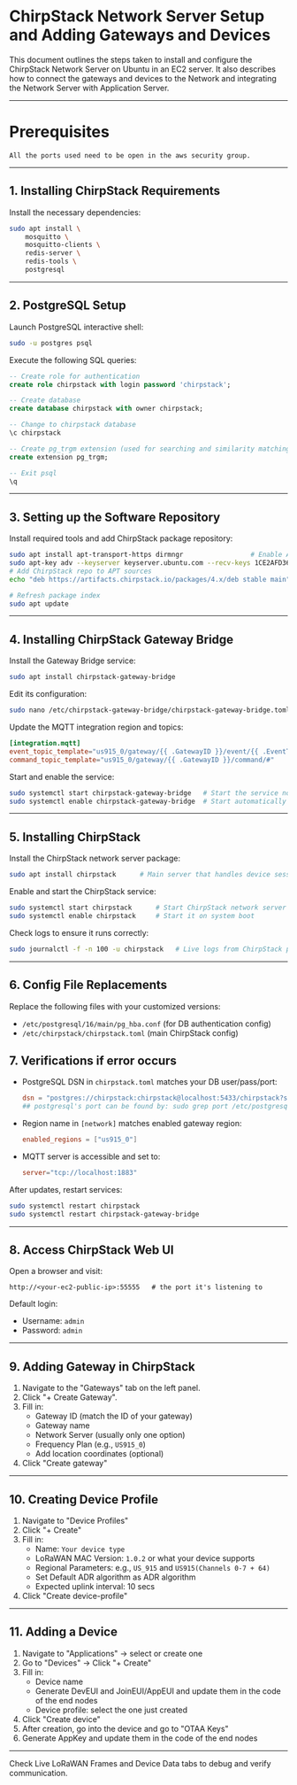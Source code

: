 # ChirpStack Network Server Setup and Adding Gateways and Devices 

This document outlines the steps taken to install and configure the ChirpStack Network Server on Ubuntu in an EC2 server. It also describes how to connect the gateways and devices to the Network and integrating the Network Server with Application Server.

--- 

# Prerequisites
    All the ports used need to be open in the aws security group.

--- 

## 1. Installing ChirpStack Requirements
Install the necessary dependencies:

```bash
sudo apt install \
    mosquitto \
    mosquitto-clients \
    redis-server \
    redis-tools \
    postgresql
```

---

## 2. PostgreSQL Setup
Launch PostgreSQL interactive shell:
```bash
sudo -u postgres psql
```

Execute the following SQL queries:
```sql
-- Create role for authentication
create role chirpstack with login password 'chirpstack';

-- Create database
create database chirpstack with owner chirpstack;

-- Change to chirpstack database
\c chirpstack

-- Create pg_trgm extension (used for searching and similarity matching)
create extension pg_trgm;

-- Exit psql
\q
```

---

## 3. Setting up the Software Repository
Install required tools and add ChirpStack package repository:

```bash
sudo apt install apt-transport-https dirmngr                 # Enable APT to fetch over HTTPS
sudo apt-key adv --keyserver keyserver.ubuntu.com --recv-keys 1CE2AFD36DBCCA00  
# Add ChirpStack repo to APT sources
echo "deb https://artifacts.chirpstack.io/packages/4.x/deb stable main" | sudo tee /etc/apt/sources.list.d/chirpstack.list

# Refresh package index
sudo apt update
```

---

## 4. Installing ChirpStack Gateway Bridge
Install the Gateway Bridge service:

```bash
sudo apt install chirpstack-gateway-bridge     
```

Edit its configuration:
```bash
sudo nano /etc/chirpstack-gateway-bridge/chirpstack-gateway-bridge.toml
```

Update the MQTT integration region and topics:
```toml
[integration.mqtt]
event_topic_template="us915_0/gateway/{{ .GatewayID }}/event/{{ .EventType }}"
command_topic_template="us915_0/gateway/{{ .GatewayID }}/command/#"
```

Start and enable the service:
```bash
sudo systemctl start chirpstack-gateway-bridge   # Start the service now
sudo systemctl enable chirpstack-gateway-bridge  # Start automatically on boot
```

---

## 5. Installing ChirpStack
Install the ChirpStack network server package:

```bash
sudo apt install chirpstack      # Main server that handles device sessions, LoRaWAN logic, etc.
```

Enable and start the ChirpStack service:
```bash
sudo systemctl start chirpstack      # Start ChirpStack network server
sudo systemctl enable chirpstack     # Start it on system boot
```

Check logs to ensure it runs correctly:
```bash
sudo journalctl -f -n 100 -u chirpstack   # Live logs from ChirpStack process
```

---

## 6. Config File Replacements
Replace the following files with your customized versions:

- `/etc/postgresql/16/main/pg_hba.conf` (for DB authentication config)
- `/etc/chirpstack/chirpstack.toml` (main ChirpStack config)

## 7. Verifications if error occurs

- PostgreSQL DSN in `chirpstack.toml` matches your DB user/pass/port:
  ```toml
  dsn = "postgres://chirpstack:chirpstack@localhost:5433/chirpstack?sslmode=disable" 
  ## postgresql's port can be found by: sudo grep port /etc/postgresql/*/main/postgresql.conf
    ```
- Region name in `[network]` matches enabled gateway region:
  ```toml
  enabled_regions = ["us915_0"]
  ```
- MQTT server is accessible and set to:
  ```toml
  server="tcp://localhost:1883"
  ```

After updates, restart services:
```bash
sudo systemctl restart chirpstack
sudo systemctl restart chirpstack-gateway-bridge
```

---

## 8. Access ChirpStack Web UI

Open a browser and visit:
```
http://<your-ec2-public-ip>:55555   # the port it's listening to
```

Default login:
- Username: `admin`
- Password: `admin`

---

## 9. Adding Gateway in ChirpStack

1. Navigate to the "Gateways" tab on the left panel.
2. Click "+ Create Gateway".
3. Fill in:
   - Gateway ID (match the ID of your gateway)
   - Gateway name
   - Network Server (usually only one option)
   - Frequency Plan (e.g., `US915_0`)
   - Add location coordinates (optional)
4. Click "Create gateway"

---

## 10. Creating Device Profile

1. Navigate to "Device Profiles"
2. Click "+ Create"
3. Fill in:
   - Name: `Your device type`
   - LoRaWAN MAC Version: `1.0.2` or what your device supports
   - Regional Parameters: e.g., `US_915` and `US915(Channels 0-7 + 64)`
   - Set Default ADR algorithm as ADR algorithm 
   - Expected uplink interval: 10 secs
4. Click "Create device-profile"

---

## 11. Adding a Device

1. Navigate to "Applications" → select or create one
2. Go to "Devices" → Click "+ Create"
3. Fill in:
   - Device name
   - Generate DevEUI and JoinEUI/AppEUI and update them in the code of the end nodes
   - Device profile: select the one just created
4. Click "Create device"
5. After creation, go into the device and go to "OTAA Keys"
6. Generate AppKey and update them in the code of the end nodes

---

Check Live LoRaWAN Frames and Device Data tabs to debug and verify communication.
